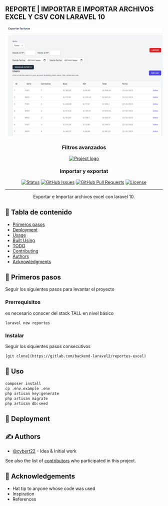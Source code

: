 ## REPORTE | IMPORTAR E IMPORTAR ARCHIVOS EXCEL Y CSV CON LARAVEL 10

<p align="center">
  <a href="" rel="noopener">
 <img width=800px  src="/filtros.png" alt="Project logo"></a>
</p>

<h3 align="center">Filtros avanzados</h3>
<p align="center">
  <a href="" rel="noopener">
 <img width=800px  src="/importar.png.png" alt="Project logo"></a>
</p>

<h3 align="center">Importar y exportat</h3>

<div align="center">

[![Status](https://img.shields.io/badge/status-active-success.svg)]()
[![GitHub Issues](https://img.shields.io/github/issues/kylelobo/The-Documentation-Compendium.svg)](https://github.com/kylelobo/The-Documentation-Compendium/issues)
[![GitHub Pull Requests](https://img.shields.io/github/issues-pr/kylelobo/The-Documentation-Compendium.svg)](https://github.com/kylelobo/The-Documentation-Compendium/pulls)
[![License](https://img.shields.io/badge/license-MIT-blue.svg)](/LICENSE)

</div>

---

<p align="center"> Exportar e Importar archivos excel con laravel 10.
    <br>
</p>

## 📝 Tabla de contenido

-   [Primeros pasos](#getting_started)
-   [Deployment](#deployment)
-   [Usage](#usage)
-   [Built Using](#built_using)
-   [TODO](../TODO.md)
-   [Contributing](../CONTRIBUTING.md)
-   [Authors](#authors)
-   [Acknowledgments](#acknowledgement)

## 🏁 Primeros pasos <a name = "getting_started"></a>

Seguir los siguientes pasos para levantar el proyecto

### Prerrequisitos

es necesario conocer del stack TALL en nivel básico

```
laravel new reportes
```

### Instalar

Seguir los siquientes pasos consecutivos

```
[git clone](https://gitlab.com/backend-laravel2/reportes-excel)
```

## 🎈 Uso <a name="usage"></a>

```
composer install
cp .env.example .env
php artisan key:generate
php artisan migrate
php artisan db:seed
```

## 🚀 Deployment <a name = "deployment"></a>

## ✍️ Authors <a name = "authors"></a>

-   [@cybert22](https://gitlab.com/cybert22) - Idea & Initial work

See also the list of [contributors](https://github.com/kylelobo/The-Documentation-Compendium/contributors) who participated in this project.

## 🎉 Acknowledgements <a name = "acknowledgement"></a>

-   Hat tip to anyone whose code was used
-   Inspiration
-   References
